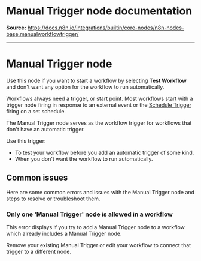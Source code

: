 # Manual Trigger node documentation

**Source:** https://docs.n8n.io/integrations/builtin/core-nodes/n8n-nodes-base.manualworkflowtrigger/

---

# Manual Trigger node

Use this node if you want to start a workflow by selecting **Test Workflow** and don't want any option for the workflow to run automatically.

Workflows always need a trigger, or start point. Most workflows start with a trigger node firing in response to an external event or the [Schedule Trigger](../n8n-nodes-base.scheduletrigger/) firing on a set schedule.

The Manual Trigger node serves as the workflow trigger for workflows that don't have an automatic trigger.

Use this trigger:

- To test your workflow before you add an automatic trigger of some kind.
- When you don't want the workflow to run automatically.

## Common issues

Here are some common errors and issues with the Manual Trigger node and steps to resolve or troubleshoot them.

### Only one 'Manual Trigger' node is allowed in a workflow

This error displays if you try to add a Manual Trigger node to a workflow which already includes a Manual Trigger node.

Remove your existing Manual Trigger or edit your workflow to connect that trigger to a different node.
